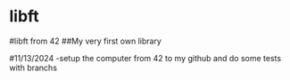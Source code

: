 # libft
#libft from 42
##My very first own library


#11/13/2024
-setup the computer from 42 to my github and do some tests with branchs
